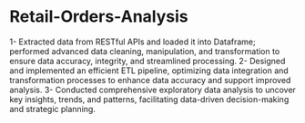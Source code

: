 # Retail-Orders-Analysis

1- Extracted data from RESTful APIs and loaded it into Dataframe; performed advanced data cleaning, manipulation, and
transformation to ensure data accuracy, integrity, and streamlined processing.
2- Designed and implemented an efficient ETL pipeline, optimizing data integration and transformation processes to
enhance data accuracy and support improved analysis.
3- Conducted comprehensive exploratory data analysis to uncover key insights, trends, and patterns, facilitating data-driven
decision-making and strategic planning.
